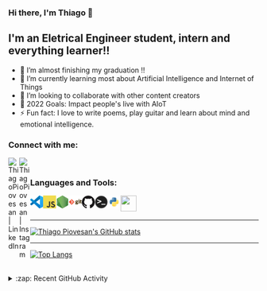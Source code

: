 ### Hi there, I'm Thiago 👋 

## I'm an Eletrical Engineer student, intern and everything learner!!

- 🔭 I’m almost finishing my graduation !!
- 🌱 I’m currently learning most about Artificial Intelligence and Internet of Things
- 👯 I’m looking to collaborate with other content creators
- 🥅 2022 Goals: Impact people's live with AIoT
- ⚡ Fun fact: I love to write poems, play guitar and learn about mind and emotional intelligence.

### Connect with me:

[<img align="left" alt="ThiagoPiovesan | LinkedIn" width="22px" src="https://cdn.jsdelivr.net/npm/simple-icons@v3/icons/linkedin.svg" />][linkedin]
[<img align="left" alt="ThiagoPiovesan | Instagram" width="22px" src="https://cdn.jsdelivr.net/npm/simple-icons@v3/icons/instagram.svg" />][instagram]

<br />

### Languages and Tools:

<img align="left" alt="Visual Studio Code" width="26px" src="https://raw.githubusercontent.com/github/explore/80688e429a7d4ef2fca1e82350fe8e3517d3494d/topics/visual-studio-code/visual-studio-code.png" />
<img align="left" alt="JavaScript" width="26px" src="https://raw.githubusercontent.com/github/explore/80688e429a7d4ef2fca1e82350fe8e3517d3494d/topics/javascript/javascript.png" />
<img align="left" alt="Node.js" width="26px" src="https://raw.githubusercontent.com/github/explore/80688e429a7d4ef2fca1e82350fe8e3517d3494d/topics/nodejs/nodejs.png" />
<img align="left" alt="Git" width="26px" src="https://raw.githubusercontent.com/github/explore/80688e429a7d4ef2fca1e82350fe8e3517d3494d/topics/git/git.png" />
<img align="left" alt="GitHub" width="26px" src="https://raw.githubusercontent.com/github/explore/78df643247d429f6cc873026c0622819ad797942/topics/github/github.png" />
<img align="left" alt="Terminal" width="26px" src="https://raw.githubusercontent.com/github/explore/80688e429a7d4ef2fca1e82350fe8e3517d3494d/topics/terminal/terminal.png" />
<img align="left" alt="Python" width="26px" src="https://raw.githubusercontent.com/github/explore/80688e429a7d4ef2fca1e82350fe8e3517d3494d/topics/python/python.png" />
<img height="32" width="32" src="https://cdn.jsdelivr.net/npm/simple-icons@v6/icons/micropython.svg" />

<br />


---
[![Thiago Piovesan's GitHub stats](https://github-readme-stats.vercel.app/api?username=ThiagoPiovesan&show_icons=true&theme=radical)](https://github.com/ThiagoPiovesan/github-readme-stats)

---
[![Top Langs](https://github-readme-stats.vercel.app/api/top-langs/?username=ThiagoPiovesan)](https://github.com/ThiagoPiovesan/github-readme-stats)


<br />

<details>
  <summary>:zap: Recent GitHub Activity</summary>
  
<!--START_SECTION:activity-->
1. 🔭 People Counter Module [ThiagoPiovesan/PeopleCounter_module](https://github.com/ThiagoPiovesan/PeopleCounter_module)
2. 👯 Person Detector using MAixPy [ThiagoPiovesan/PersonDetector-MaixPy](https://github.com/ThiagoPiovesan/PersonDetector-MaixPy)
3. ❌ Deep Face implementation [ThiagoPiovesan/labIA_DeepFace](https://github.com/ThiagoPiovesan/labIA_DeepFace)
4. 🎉 Yolo R Implmentation [ThiagoPiovesan/YoloR](https://github.com/ThiagoPiovesan/YoloR)
<!--END_SECTION:activity-->

</details>


[instagram]: https://www.instagram.com/thiago_ppiovesan/
[linkedin]: https://www.linkedin.com/in/thiago-piovesan/
